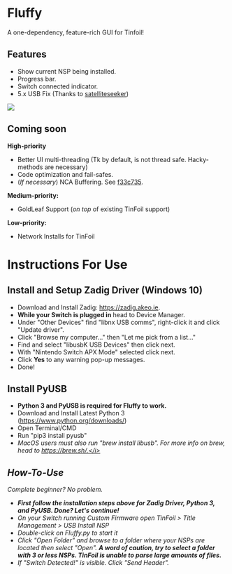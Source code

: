# Fluffy
A one-dependency, feature-rich GUI for Tinfoil!

## Features
* Show current NSP being installed.
* Progress bar.
* Switch connected indicator.
* 5.x USB Fix (Thanks to <a href="https://github.com/satelliteseeker">satelliteseeker</a>)

<img src="https://i.imgur.com/oGuVBHQ.png" />

## Coming soon
<b>High-priority</b>
* Better UI multi-threading (Tk by default, is not thread safe. Hacky-methods are necessary)
* Code optimization and fail-safes.
* (<i>If necessary</i>) NCA Buffering. See <a href="https://github.com/satelliteseeker/Tinfoil/commit/f33c735e3fda9e8127ec3b3b5f7296a438dc9a2c">f33c735</a>.

<b>Medium-priority:</b>

* GoldLeaf Support (<i>on top</i> of existing TinFoil support)

<b>Low-priority:</b>

* Network Installs for TinFoil

# Instructions For Use
## Install and Setup Zadig Driver (Windows 10)
* Download and Install Zadig: https://zadig.akeo.ie.
* <b>While your Switch is plugged in</b> head to Device Manager.
* Under "Other Devices" find "libnx USB comms", right-click it and click "Update driver".
* Click "Browse my computer..." then "Let me pick from a list..."
* Find and select "libusbK USB Devices" then click next.
* With "Nintendo Switch APX Mode" selected click next.
* Click <b>Yes</b> to any warning pop-up messages.
* Done!

## Install PyUSB
* <b>Python 3 and PyUSB is required for Fluffy to work.</b>
* Download and Install Latest Python 3 (https://www.python.org/downloads/)
* Open Terminal/CMD
* Run "pip3 install pyusb"
* <i>MacOS users must also run "brew install libusb". For more info on brew, head to https://brew.sh/.</i>

## How-To-Use
Complete beginner? No problem. 
* <b>First follow the installation steps above for Zadig Driver, Python 3, and PyUSB. Done? Let's continue!</b>
* On your Switch running Custom Firmware open TinFoil > Title Management > USB Install NSP
* Double-click on Fluffy.py to start it
* Click "Open Folder" and browse to a folder where your NSPs are located then select "Open". <b>A word of caution, try to select a folder with 3 or less NSPs. TinFoil is unable to parse large amounts of files.</b>
* If "Switch Detected!" is visible. Click "Send Header".
